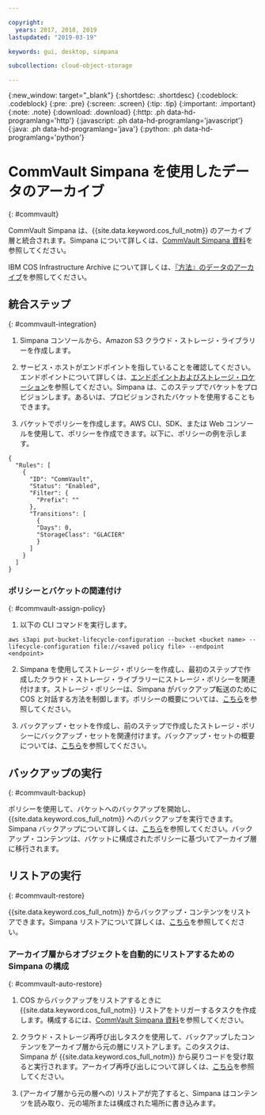```yaml
---

copyright:
  years: 2017, 2018, 2019
lastupdated: "2019-03-19"

keywords: gui, desktop, simpana

subcollection: cloud-object-storage

---
```

{:new_window: target="_blank"}
{:shortdesc: .shortdesc}
{:codeblock: .codeblock}
{:pre: .pre}
{:screen: .screen}
{:tip: .tip}
{:important: .important}
{:note: .note}
{:download: .download} 
{:http: .ph data-hd-programlang='http'} 
{:javascript: .ph data-hd-programlang='javascript'} 
{:java: .ph data-hd-programlang='java'} 
{:python: .ph data-hd-programlang='python'}


# CommVault Simpana を使用したデータのアーカイブ
{: #commvault}

CommVault Simpana は、{{site.data.keyword.cos_full_notm}} のアーカイブ層と統合されます。Simpana について詳しくは、[CommVault Simpana 資料](https://documentation.commvault.com/commvault/)を参照してください。

IBM COS Infrastructure Archive について詳しくは、[『方法』のデータのアーカイブ](/docs/services/cloud-object-storage?topic=cloud-object-storage-archive)を参照してください。

## 統合ステップ
{: #commvault-integration}

1.	Simpana コンソールから、Amazon S3 クラウド・ストレージ・ライブラリーを作成します。 

2. サービス・ホストがエンドポイントを指していることを確認してください。エンドポイントについて詳しくは、[エンドポイントおよびストレージ・ロケーション](/docs/services/cloud-object-storage?topic=cloud-object-storage-endpoints#endpoints)を参照してください。Simpana は、このステップでバケットをプロビジョンします。あるいは、プロビジョンされたバケットを使用することもできます。 

3.	バケットでポリシーを作成します。AWS CLI、SDK、または Web コンソールを使用して、ポリシーを作成できます。以下に、ポリシーの例を示します。

```shell
{
  "Rules": [
    {
      "ID": "CommVault",
      "Status": "Enabled",
      "Filter": {
        "Prefix": ""
      },
      "Transitions": [
        {
        "Days": 0,
        "StorageClass": "GLACIER"
        }
      ]
    }
  ]
}
```

### ポリシーとバケットの関連付け
{: #commvault-assign-policy}

1. 以下の CLI コマンドを実行します。

```shell
aws s3api put-bucket-lifecycle-configuration --bucket <bucket name> --lifecycle-configuration file://<saved policy file> --endpoint <endpoint>
```

2.	Simpana を使用してストレージ・ポリシーを作成し、最初のステップで作成したクラウド・ストレージ・ライブラリーにストレージ・ポリシーを関連付けます。ストレージ・ポリシーは、Simpana がバックアップ転送のために COS と対話する方法を制御します。ポリシーの概要については、[こちら](https://documentation.commvault.com/commvault/v11/article?p=13804.htm)を参照してください。

3.	バックアップ・セットを作成し、前のステップで作成したストレージ・ポリシーにバックアップ・セットを関連付けます。バックアップ・セットの概要については、[こちら](https://documentation.commvault.com/commvault/v11/article?p=11666.htm)を参照してください。

## バックアップの実行
{: #commvault-backup}

ポリシーを使用して、バケットへのバックアップを開始し、{{site.data.keyword.cos_full_notm}} へのバックアップを実行できます。Simpana バックアップについて詳しくは、[こちら](https://documentation.commvault.com/commvault/v11/article?p=11677.htm)を参照してください。バックアップ・コンテンツは、バケットに構成されたポリシーに基づいてアーカイブ層に移行されます。

## リストアの実行
{: #commvault-restore}

{{site.data.keyword.cos_full_notm}} からバックアップ・コンテンツをリストアできます。Simpana リストアについて詳しくは、[こちら](https://documentation.commvault.com/commvault/v11/article?p=12867.htm)を参照してください。

### アーカイブ層からオブジェクトを自動的にリストアするための Simpana の構成
{: #commvault-auto-restore}

1. COS からバックアップをリストアするときに {{site.data.keyword.cos_full_notm}} リストアをトリガーするタスクを作成します。構成するには、[CommVault Simpana 資料](https://medium.com/codait/analyzing-data-with-ibm-cloud-sql-query-bc53566a59f5?linkId=49971053)を参照してください。

2. クラウド・ストレージ再呼び出しタスクを使用して、バックアップしたコンテンツをアーカイブ層から元の層にリストアします。このタスクは、Simpana が {{site.data.keyword.cos_full_notm}} から戻りコードを受け取ると実行されます。アーカイブ再呼び出しについて詳しくは、[こちら](https://medium.com/codait/analyzing-data-with-ibm-cloud-sql-query-bc53566a59f5?linkId=49971053)を参照してください。

3. (アーカイブ層から元の層への) リストアが完了すると、Simpana はコンテンツを読み取り、元の場所または構成された場所に書き込みます。
